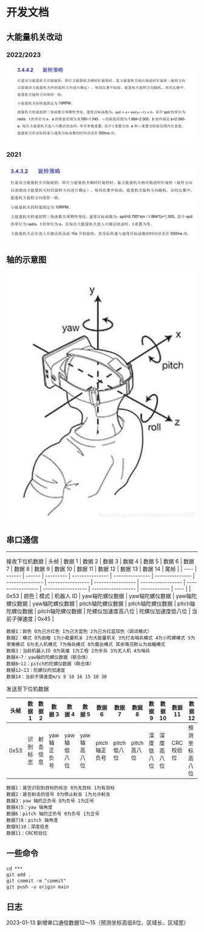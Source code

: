 

# 开发文档

## 大能量机关改动

### 2022/2023

![image-20230111161848968](pic/image-20230111161848968.png)



### 2021

![image-20230112220829787](pic/image-20230112220829787.png)

## 轴的示意图

![在这里插入图片描述](pic/cord.png)

## 串口通信

------

接收下位机数据
| 头帧 | 数据 1 | 数据 2 | 数据 3    | 数据 4          | 数据 5          | 数据 6          | 数据 7          | 数据 8            | 数据 9            | 数据 10           | 数据 11           | 数据 12            | 数据 13            | 数据 14      | 尾帧 |
| ---- | ------ | ------ | --------- | --------------- | --------------- | --------------- | --------------- | ----------------- | ----------------- | ----------------- | ----------------- | ------------------ | ------------------ | ------------ | ---- |
| 0x53 | 颜色   | 模式   | 机器人 ID | yaw轴陀螺仪数据 | yaw轴陀螺仪数据 | yaw轴陀螺仪数据 | yaw轴陀螺仪数据 | pitch轴陀螺仪数据 | pitch轴陀螺仪数据 | pitch轴陀螺仪数据 | pitch轴陀螺仪数据 | 陀螺仪加速度高八位 | 陀螺仪加速度低八位 | 当前子弹速度 | 0x45 |

```text
数据1：颜色 0为己方红色 1为己方蓝色 2为己方红蓝双色（调试模式）
数据2：模式 0为自瞄 1为小能量机关 2为大能量机关 3为打击哨兵模式 4为小陀螺模式 5为录像模式 6为无人机模式 7为哨兵模式 8为雷达模式 其余情况默认为自瞄模式
数据3：当前机器人ID 0为英雄 1为工程 2为步兵 3为无人机 4为哨兵
数据4~7：yaw轴的陀螺仪数据（联合体）
数据8~11：pitch的陀螺仪数据（联合体）
数据12~13：陀螺仪的加速度
数据14：当前子弹速度m/s 8 10 16 15 18 30
```

发送至下位机数据

| 头帧 | 数据 1   | 数据 2   | 数据 3       | 数据 4       | 数据 5       | 数据 6         | 数据 7       | 数据 8       | 数据 9     | 数据 10    | 数据 11    | 数据 12    | 数据 13    | 数据 14    | 数据 15    |     尾帧 |
| ---- | -------- | -------- | ------------ | ------------ | ------------ | -------------- | ------------ | ------------ | ---------- | ---------- | ---------- | ---------- | ---------- | ---------- | ---------- | ---- |
| 0x53 | 识别标志 | 射击信息 | yaw 轴正负号 | yaw 轴低八位 | yaw 轴高八位 | pitch 轴正负号 | pitch 低八位 | pitch 高八位 | 深度低八位 | 深度高八位 | CRC 校验位 | 预测坐标高八位 | 预测坐标第八位 | 区域长 | 区域宽 | 0x45 |

```text
数据1：是否识别到目标的标志 0为无目标 1为有目标
数据2：是否射击的信号 0为停止射击 1为允许射击
数据3：yaw 轴的正负号 0为负号 1为正号
数据4|5：yaw 轴角度
数据6：pitch 轴的正负号 0为负号 1为正号
数据7|8：pitch 轴角度
数据9|10：深度信息
数据11：CRC校验位
```

## 一些命令

```
cd ***
git add .
git commit -m "commit"
git push -u origin main
```

## 日志

2023-01-13 新增串口通信数据12～15（预测坐标高低8位、区域长、区域宽）